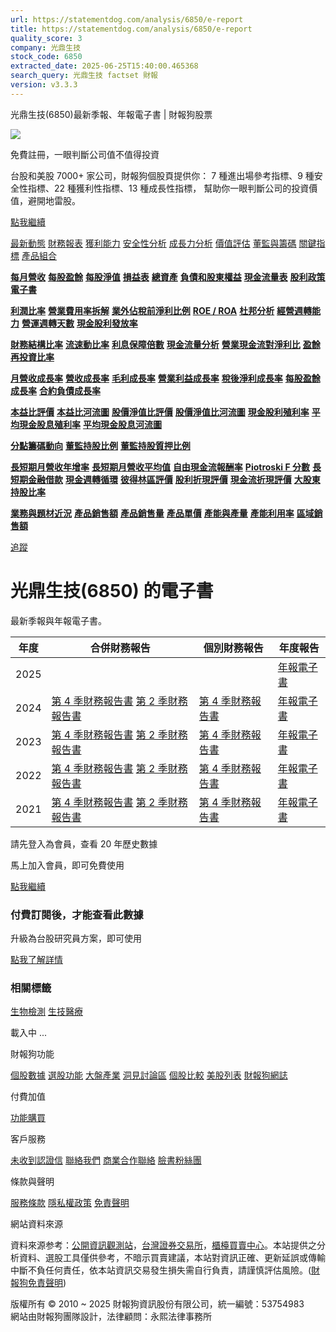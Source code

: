 ```yaml
---
url: https://statementdog.com/analysis/6850/e-report
title: https://statementdog.com/analysis/6850/e-report
quality_score: 3
company: 光鼎生技
stock_code: 6850
extracted_date: 2025-06-25T15:40:00.465368
search_query: 光鼎生技 factset 財報
version: v3.3.3
---
```


光鼎生技(6850)最新季報、年報電子書 | 財報狗股票















![](https://www.facebook.com/tr?id=1265443774131605&ev=PageView&noscript=1)













































































免費註冊，一眼判斷公司值不值得投資

台股和美股 7000+ 家公司，財報狗個股頁提供你：
7 種進出場參考指標、9 種安全性指標、22 種獲利性指標、13 種成長性指標，
幫助你一眼判斷公司的投資價值，避開地雷股。

[點我繼續](/users/sign_up)

[最新動態](/analysis/6850)
[財務報表](/analysis/6850/monthly-revenue)
[獲利能力](/analysis/6850/profit-margin)
[安全性分析](/analysis/6850/financial-structure-ratio)
[成長力分析](/analysis/6850/monthly-revenue-growth-rate)
[價值評估](/analysis/6850/pe)
[董監與籌碼](/analysis/6850/broker-trading)
[關鍵指標](/analysis/6850/long-term-and-short-term-monthly-revenue-yoy)
[產品組合](/analysis/6850/ai-search)

[**每月營收**](/analysis/6850/monthly-revenue)
[**每股盈餘**](/analysis/6850/eps)
[**每股淨值**](/analysis/6850/nav)
[**損益表**](/analysis/6850/income-statement)
[**總資產**](/analysis/6850/assets)
[**負債和股東權益**](/analysis/6850/liabilities-and-equity)
[**現金流量表**](/analysis/6850/cash-flow-statement)
[**股利政策**](/analysis/6850/dividend-policy)
[**電子書**](/analysis/6850/e-report)

[**利潤比率**](/analysis/6850/profit-margin)
[**營業費用率拆解**](/analysis/6850/operating-expense-ratio)
[**業外佔稅前淨利比例**](/analysis/6850/non-operating-income-to-profit-before-tax)
[**ROE / ROA**](/analysis/6850/roe-roa)
[**杜邦分析**](/analysis/6850/du-pont-analysis)
[**經營週轉能力**](/analysis/6850/turnover-ratio)
[**營運週轉天數**](/analysis/6850/turnover-days)
[**現金股利發放率**](/analysis/6850/dividend-payout-ratio)

[**財務結構比率**](/analysis/6850/financial-structure-ratio)
[**流速動比率**](/analysis/6850/current-ratio-and-quick-ratio)
[**利息保障倍數**](/analysis/6850/interest-coverage-ratio)
[**現金流量分析**](/analysis/6850/cash-flow-analysis)
[**營業現金流對淨利比**](/analysis/6850/operating-cash-flow-to-net-income-ratio)
[**盈餘再投資比率**](/analysis/6850/reinvestment-rate)

[**月營收成長率**](/analysis/6850/monthly-revenue-growth-rate)
[**營收成長率**](/analysis/6850/revenue-growth-rate)
[**毛利成長率**](/analysis/6850/gross-profit-growth-rate)
[**營業利益成長率**](/analysis/6850/operating-income-growth-rate)
[**稅後淨利成長率**](/analysis/6850/net-income-growth-rate)
[**每股盈餘成長率**](/analysis/6850/eps-growth-rate)
[**合約負債成長率**](/analysis/6850/current-contract-liabilities-growth-rate)

[**本益比評價**](/analysis/6850/pe)
[**本益比河流圖**](/analysis/6850/pe-band)
[**股價淨值比評價**](/analysis/6850/pb)
[**股價淨值比河流圖**](/analysis/6850/pb-band)
[**現金股利殖利率**](/analysis/6850/dividend-yield)
[**平均現金股息殖利率**](/analysis/6850/average-dividend-yield)
[**平均現金股息河流圖**](/analysis/6850/average-dividend-yield-band)

[**分點籌碼動向**](/analysis/6850/broker-trading)
[**董監持股比例**](/analysis/6850/board-members-and-supervisors-shares-to-shares-outstanding-ratio)
[**董監持股質押比例**](/analysis/6850/pledging-ratio-of-board-members-and-supervisors)

[**長短期月營收年增率**](/analysis/6850/long-term-and-short-term-monthly-revenue-yoy)
[**長短期月營收平均值**](/analysis/6850/average-long-term-and-short-term-monthly-revenue)
[**自由現金流報酬率**](/analysis/6850/croic)
[**Piotroski F 分數**](/analysis/6850/piotroski-f-score)
[**長短期金融借款**](/analysis/6850/financial-borrowing)
[**現金週轉循環**](/analysis/6850/cash-conversion-cycle)
[**彼得林區評價**](/analysis/6850/peter-lynch-valuation)
[**股利折現評價**](/analysis/6850/dividend-discount-valuation)
[**現金流折現評價**](/analysis/6850/dcf-valuation)
[**大股東持股比率**](/analysis/6850/majority-shareholders-share-ratio)

[**業務與題材近況**](/analysis/6850/ai-search)
[**產品銷售額**](/analysis/6850/product-sales-figure)
[**產品銷售量**](/analysis/6850/product-sales-volume)
[**產品單價**](/analysis/6850/product-unit-price)
[**產能與產量**](/analysis/6850/production-capacity)
[**產能利用率**](/analysis/6850/production-capacity-utilization)
[**區域銷售額**](/analysis/6850/product-regional-sales)

[追蹤](/users/sign_up)

# 光鼎生技(6850) 的電子書

最新季報與年報電子書。

| 年度 | 合併財務報告 | 個別財務報告 | 年度報告 |
| --- | --- | --- | --- |
| 2025 |  |  | [年報電子書](/analysis) |
| 2024 | [第 4 季財務報告書](https://doc.twse.com.tw/server-java/t57sb01?co_id=6850&colorchg=1&kind=A&step=9&filename=202404_6850_AI1.pdf)  [第 2 季財務報告書](https://doc.twse.com.tw/server-java/t57sb01?co_id=6850&colorchg=1&kind=A&step=9&filename=202402_6850_AI1.pdf) | [第 4 季財務報告書](https://doc.twse.com.tw/server-java/t57sb01?co_id=6850&colorchg=1&kind=A&step=9&filename=202404_6850_AI3.pdf) | [年報電子書](https://doc.twse.com.tw/server-java/t57sb01?co_id=6850&colorchg=1&kind=F&step=9&filename=2024_6850_20250626F04.pdf) |
| 2023 | [第 4 季財務報告書](https://doc.twse.com.tw/server-java/t57sb01?co_id=6850&colorchg=1&kind=A&step=9&filename=202304_6850_AI1.pdf)  [第 2 季財務報告書](https://doc.twse.com.tw/server-java/t57sb01?co_id=6850&colorchg=1&kind=A&step=9&filename=202302_6850_AI1.pdf) | [第 4 季財務報告書](https://doc.twse.com.tw/server-java/t57sb01?co_id=6850&colorchg=1&kind=A&step=9&filename=202304_6850_AI3.pdf) | [年報電子書](https://doc.twse.com.tw/server-java/t57sb01?co_id=6850&colorchg=1&kind=F&step=9&filename=2023_6850_20240626F04.pdf) |
| 2022 | [第 4 季財務報告書](https://doc.twse.com.tw/server-java/t57sb01?co_id=6850&colorchg=1&kind=A&step=9&filename=202204_6850_AI1.pdf)  [第 2 季財務報告書](https://doc.twse.com.tw/server-java/t57sb01?co_id=6850&colorchg=1&kind=A&step=9&filename=202202_6850_AI1.pdf) | [第 4 季財務報告書](https://doc.twse.com.tw/server-java/t57sb01?co_id=6850&colorchg=1&kind=A&step=9&filename=202204_6850_AI3.pdf) | [年報電子書](https://doc.twse.com.tw/server-java/t57sb01?co_id=6850&colorchg=1&kind=F&step=9&filename=2022_6850_20230628F04.pdf) |
| 2021 | [第 4 季財務報告書](https://doc.twse.com.tw/server-java/t57sb01?co_id=6850&colorchg=1&kind=A&step=9&filename=202104_6850_AI1.pdf)  [第 2 季財務報告書](https://doc.twse.com.tw/server-java/t57sb01?co_id=6850&colorchg=1&kind=A&step=9&filename=202102_6850_AI1.pdf) | [第 4 季財務報告書](https://doc.twse.com.tw/server-java/t57sb01?co_id=6850&colorchg=1&kind=A&step=9&filename=202104_6850_AI3.pdf) | [年報電子書](https://doc.twse.com.tw/server-java/t57sb01?co_id=6850&colorchg=1&kind=F&step=9&filename=2021_6850_20220630F04.pdf) |

請先登入為會員，查看 20 年歷史數據

馬上加入會員，即可免費使用

[點我繼續](/users/sign_up)

### 付費訂閱後，才能查看此數據

升級為台股研究員方案，即可使用

[點我了解詳情](/pricing)

### 相關標籤

[生物檢測](/tags/956)
[生技醫療](/tags/318)

載入中 ...





財報狗功能

[個股數據](/analysis)
[選股功能](/screeners)
[大盤產業](/taiex)
[洞見討論區](/insight)
[個股比較](/compare/tpe)
[美股列表](/us-stock-list)
[財報狗網誌](/blog/)

付費加值

[功能購買](/pricing)

客戶服務

[未收到認證信](/users/recv_auth_fail)
[聯絡我們](/contact)
[商業合作聯絡](/contact)
[臉書粉絲團](//www.facebook.com/statementdog)

條款與聲明

[服務條款](/law/tos)
[隱私權政策](/law/privacy)
[免責聲明](/law/disclaimer)

網站資料來源

資料來源参考：[公開資訊觀測站](http://mops.twse.com.tw/mops/web/index)，[台灣證券交易所](http://www.tse.com.tw/)，[櫃檯買賣中心](http://www.otc.org.tw/)。本站提供之分析資料、選股工具僅供參考，不暗示買賣建議，本站對資訊正確、更新延誤或傳輸中斷不負任何責任，依本站資訊交易發生損失需自行負責，請謹慎評估風險。([財報狗免責聲明](/law/disclaimer))

版權所有 © 2010 ~ 2025 財報狗資訊股份有限公司，統一編號：53754983  
網站由財報狗團隊設計，法律顧問：永熙法律事務所